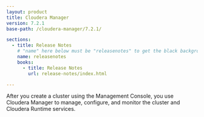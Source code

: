 ```yaml
---
layout: product
title: Cloudera Manager
version: 7.2.1
base-path: /cloudera-manager/7.2.1/

sections:
  - title: Release Notes
    # "name" here below must be "releasenotes" to get the black background
    name: releasenotes
    books:
      - title: Release Notes
        url: release-notes/index.html

---
```


After you create a cluster using the Management Console, you use
Cloudera Manager to manage, configure, and monitor the cluster and
Cloudera Runtime services.
